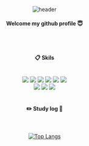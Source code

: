 <div align="center"> 

![header](https://capsule-render.vercel.app/api?type=cylinder&color=000000&height=150&section=header&text=iamdoky😏&fontColor=ffffff&fontSize=70&animation=fadeIn&fontAlignY=55&desc=%20&descAlignY=62&descAlign=62)
  
#### Welcome my github profile :innocent:

 <br/>
 <br/>
  
####  :clipboard: Skils
  
 <br/>
 
  <img src="https://img.shields.io/badge/JAVA-007396?style=for-the-badge&logo=Java&logoColor=white">
  <img src="https://img.shields.io/badge/Spring-6DB33F?style=for-the-badge&logo=Spring&logoColor=white">
  <img src="https://img.shields.io/badge/SpringBoot-F7DF1E?style=for-the-badge&logo=SpringBoot&logoColor=white">
  <img src="https://img.shields.io/badge/Oracle-F80000?style=for-the-badge&logo=Oracle&logoColor=white"> 
  <img src="https://img.shields.io/badge/MySQL-4479A1?style=for-the-badge&logo=MySQL&logoColor=white">
  <img src="https://img.shields.io/badge/PostgreSQL-1572B6?style=for-the-badge&logo=PostgreSQL&logoColor=white"> <br>
  <img src="https://img.shields.io/badge/Eclipse-2C2255?style=for-the-badge&logo=Eclipse%20IDE&logoColor=white">
  <img src="https://img.shields.io/badge/IntelliJ IDEA-007ACC?style=for-the-badge&logo=IntelliJIDEA&logoColor=white">
  <img src="https://img.shields.io/badge/github-181717?style=for-the-badge&logo=github&logoColor=white">
  
   <br/>
   <br/>

#### :pencil2: Study log 🌱
 
   
  <br/>
  
[![Top Langs](https://github-readme-stats.vercel.app/api/top-langs/?username=893107&layout=compact)](https://github.com/anuraghazra/github-readme-stats)
  
</div>

<!--
**iamdoky/iamdoky** is a ✨ _special_ ✨ repository because its `README.md` (this file) appears on your GitHub profile.

Here are some ideas to get you started:

- 🔭 I’m currently working on ...
- 🌱 I’m currently learning ...
- 👯 I’m looking to collaborate on ...
- 🤔 I’m looking for help with ...
- 💬 Ask me about ...
- 📫 How to reach me: ...
- 😄 Pronouns: ...
- ⚡ Fun fact: ...
-->

